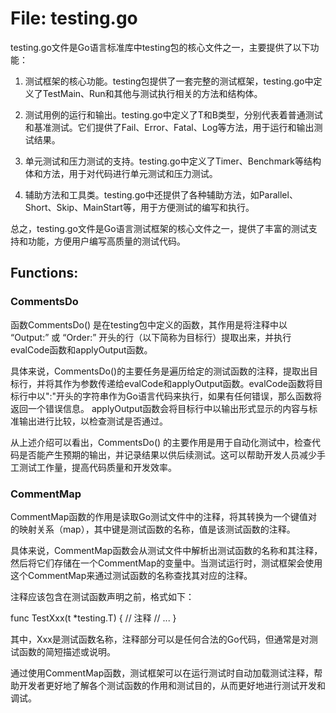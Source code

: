 # File: testing.go

testing.go文件是Go语言标准库中testing包的核心文件之一，主要提供了以下功能：

1. 测试框架的核心功能。testing包提供了一套完整的测试框架，testing.go中定义了TestMain、Run和其他与测试执行相关的方法和结构体。

2. 测试用例的运行和输出。testing.go中定义了T和B类型，分别代表着普通测试和基准测试。它们提供了Fail、Error、Fatal、Log等方法，用于运行和输出测试结果。

3. 单元测试和压力测试的支持。testing.go中定义了Timer、Benchmark等结构体和方法，用于对代码进行单元测试和压力测试。

4. 辅助方法和工具类。testing.go中还提供了各种辅助方法，如Parallel、Short、Skip、MainStart等，用于方便测试的编写和执行。

总之，testing.go文件是Go语言测试框架的核心文件之一，提供了丰富的测试支持和功能，方便用户编写高质量的测试代码。

## Functions:

### CommentsDo

函数CommentsDo() 是在testing包中定义的函数，其作用是将注释中以 “Output:” 或 “Order:” 开头的行（以下简称为目标行）提取出来，并执行evalCode函数和applyOutput函数。

具体来说，CommentsDo()的主要任务是遍历给定的测试函数的注释，提取出目标行，并将其作为参数传递给evalCode和applyOutput函数。evalCode函数将目标行中以":"开头的字符串作为Go语言代码来执行，如果有任何错误，那么函数将返回一个错误信息。 applyOutput函数会将目标行中以输出形式显示的内容与标准输出进行比较，以检查测试是否通过。

从上述介绍可以看出，CommentsDo() 的主要作用是用于自动化测试中，检查代码是否能产生预期的输出，并记录结果以供后续测试。这可以帮助开发人员减少手工测试工作量，提高代码质量和开发效率。



### CommentMap

CommentMap函数的作用是读取Go测试文件中的注释，将其转换为一个键值对的映射关系（map），其中键是测试函数的名称，值是该测试函数的注释。

具体来说，CommentMap函数会从测试文件中解析出测试函数的名称和其注释，然后将它们存储在一个CommentMap的变量中。当测试运行时，测试框架会使用这个CommentMap来通过测试函数的名称查找其对应的注释。

注释应该包含在测试函数声明之前，格式如下：

func TestXxx(t *testing.T) {
  // 注释
  // ...
}

其中，Xxx是测试函数名称，注释部分可以是任何合法的Go代码，但通常是对测试函数的简短描述或说明。

通过使用CommentMap函数，测试框架可以在运行测试时自动加载测试注释，帮助开发者更好地了解各个测试函数的作用和测试目的，从而更好地进行测试开发和调试。



